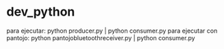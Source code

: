 dev_python
==========
para ejecutar: python producer.py | python consumer.py
para ejecutar con pantojo: python pantojobluetoothreceiver.py | python consumer.py

